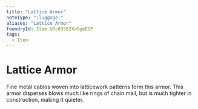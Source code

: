 ```yaml
---
title: "Lattice Armor"
noteType: ":luggage:"
aliases: "Lattice Armor"
foundryId: Item.UDc035B2XwSgeESP
tags:
  - Item
---
```


# Lattice Armor

Fine metal cables woven into latticework patterns form this armor. This armor disperses blows much like rings of chain mail, but is much tighter in construction, making it quieter.

